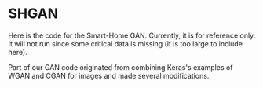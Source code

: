 # SHGAN
Here is the code for the Smart-Home GAN. Currently, it is for reference only. It will not run since some critical data is missing (it is too large to include here).

Part of our GAN code originated from combining Keras's examples of WGAN and CGAN for images and made several modifications.
